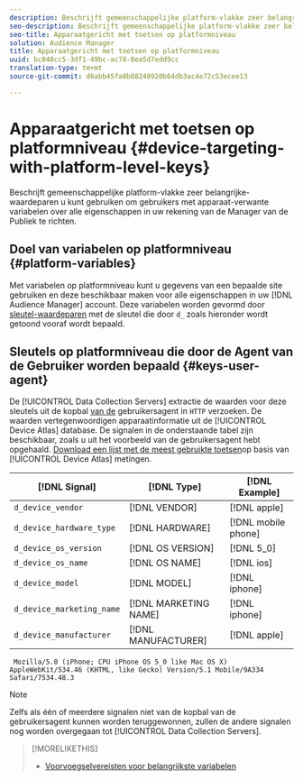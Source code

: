 ```yaml
---
description: Beschrijft gemeenschappelijke platform-vlakke zeer belangrijke-waardeparen u kunt gebruiken om gebruikers met apparaat-verwante variabelen over alle eigenschappen in uw rekening van de Manager van de Publiek te richten.
seo-description: Beschrijft gemeenschappelijke platform-vlakke zeer belangrijke-waardeparen u kunt gebruiken om gebruikers met apparaat-verwante variabelen over alle eigenschappen in uw rekening van de Manager van de Publiek te richten.
seo-title: Apparaatgericht met toetsen op platformniveau
solution: Audience Manager
title: Apparaatgericht met toetsen op platformniveau
uuid: bc048cc5-3df1-49bc-ac78-0ea5d7edd9cc
translation-type: tm+mt
source-git-commit: d6abb45fa8b88248920b64db3ac4e72c53ecee13

---
```



# Apparaatgericht met toetsen op platformniveau {#device-targeting-with-platform-level-keys}

Beschrijft gemeenschappelijke platform-vlakke zeer belangrijke-waardeparen u kunt gebruiken om gebruikers met apparaat-verwante variabelen over alle eigenschappen in uw rekening van de Manager van de Publiek te richten.

## Doel van variabelen op platformniveau {#platform-variables}

<!-- c_tb_device_targeting.xml -->

Met variabelen op platformniveau kunt u gegevens van een bepaalde site gebruiken en deze beschikbaar maken voor alle eigenschappen in uw [!DNL Audience Manager] account. Deze variabelen worden gevormd door [sleutel-waardeparen](../../reference/key-value-pairs-explained.md) met de sleutel die door `d_` zoals hieronder wordt getoond vooraf wordt bepaald.

## Sleutels op platformniveau die door de Agent van de Gebruiker worden bepaald {#keys-user-agent}

De [!UICONTROL Data Collection Servers] extractie de waarden voor deze sleutels uit de kopbal [van de](https://www.w3.org/Protocols/rfc2616/rfc2616-sec14.html#sec14.43) gebruikersagent in `HTTP` verzoeken. De waarden vertegenwoordigen apparaatinformatie uit de [!UICONTROL Device Atlas] database. De signalen in de onderstaande tabel zijn beschikbaar, zoals u uit het voorbeeld van de gebruikersagent hebt opgehaald. [Download een lijst met de meest gebruikte toetsen](assets/device_keys.csv)op basis van [!UICONTROL Device Atlas] metingen.

| [!DNL Signal] | [!DNL Type] | [!DNL Example] |
|---|---|---|
| `d_device_vendor` | [!DNL VENDOR] | [!DNL apple] |
| `d_device_hardware_type` | [!DNL HARDWARE] | [!DNL mobile phone] |
| `d_device_os_version` | [!DNL OS VERSION] | [!DNL 5_0] |
| `d_device_os_name` | [!DNL OS NAME] | [!DNL ios] |
| `d_device_model` | [!DNL MODEL] | [!DNL iphone] |
| `d_device_marketing_name` | [!DNL MARKETING NAME] | [!DNL iphone] |
| `d_device_manufacturer` | [!DNL MANUFACTURER] | [!DNL apple] |

```
 Mozilla/5.0 (iPhone; CPU iPhone OS 5_0 like Mac OS X) AppleWebKit/534.46 (KHTML, like Gecko) Version/5.1 Mobile/9A334 Safari/7534.48.3
```

>[!NOTE]
>
>Zelfs als één of meerdere signalen niet van de kopbal van de gebruikersagent kunnen worden teruggewonnen, zullen de andere signalen nog worden overgegaan tot [!UICONTROL Data Collection Servers].

>[!MORELIKETHIS]
>
>* [Voorvoegselvereisten voor belangrijkste variabelen](../../features/traits/trait-variable-prefixes.md)

